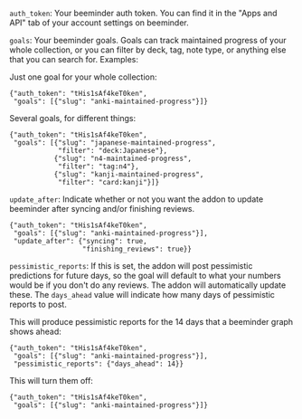 `auth_token`: Your beeminder auth token. You can find it in the "Apps and API" tab of your account settings on beeminder.

`goals`: Your beeminder goals. Goals can track maintained progress of your whole collection, or you can filter by deck, tag, note type, or anything else that you can search for. Examples:

Just one goal for your whole collection:

    {"auth_token": "tHis1sAf4keT0ken",
     "goals": [{"slug": "anki-maintained-progress"}]}

Several goals, for different things:

    {"auth_token": "tHis1sAf4keT0ken",
     "goals": [{"slug": "japanese-maintained-progress",
                "filter": "deck:Japanese"},
               {"slug": "n4-maintained-progress",
                "filter": "tag:n4"},
               {"slug": "kanji-maintained-progress",
                "filter": "card:kanji"}]}

`update_after`: Indicate whether or not you want the addon to update beeminder after syncing and/or finishing reviews.

    {"auth_token": "tHis1sAf4keT0ken",
     "goals": [{"slug": "anki-maintained-progress"}],
     "update_after": {"syncing": true,
                      "finishing_reviews": true}}

`pessimistic_reports`: If this is set, the addon will post pessimistic predictions for future days, so the goal will default to what your numbers would be if you don't do any reviews. The addon will automatically update these. The `days_ahead` value will indicate how many days of pessimistic reports to post.

This will produce pessimistic reports for the 14 days that a beeminder graph shows ahead:

    {"auth_token": "tHis1sAf4keT0ken",
     "goals": [{"slug": "anki-maintained-progress"}],
     "pessimistic_reports": {"days_ahead": 14}}
     
This will turn them off:

    {"auth_token": "tHis1sAf4keT0ken",
     "goals": [{"slug": "anki-maintained-progress"}]}